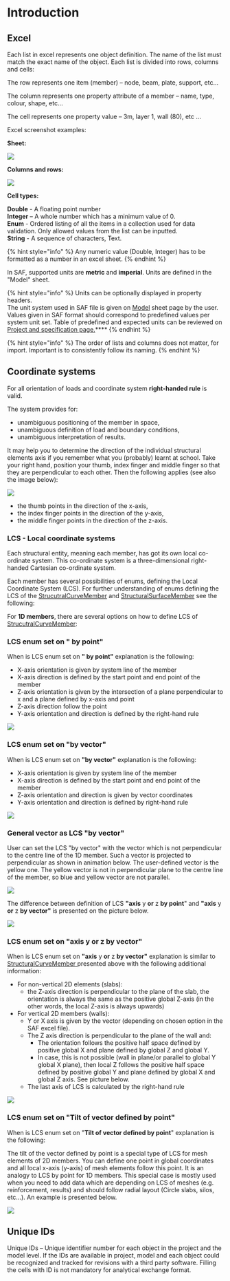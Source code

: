 # Introduction

## Excel

Each list in excel represents one object definition. The name of the list must match the exact name of the object. Each list is divided into rows, columns and cells:

The row represents one item \(member\) – node, beam, plate, support, etc…

The column represents one property attribute of a member – name, type, colour, shape, etc…

The cell represents one property value – 3m, layer 1, wall \(80\), etc …

Excel screenshot examples:

**Sheet:**

![](.gitbook/assets/3_introduction_sheet.png)

**Columns and rows:**

![](.gitbook/assets/3_introduction_columnsandrows.png)

**Cell types:**

**Double** - A floating point number  
**Integer** – A whole number which has a minimum value of 0.  
**Enum** - Ordered listing of all the items in a collection used for data validation. Only allowed values from the list can be inputted.  
**String** - A sequence of characters, Text.

{% hint style="info" %}
Any numeric value \(Double, Integer\) has to be formatted as a number in an excel sheet.
{% endhint %}

 In SAF, supported units are **metric** and **imperial**. Units are defined in the "Model" sheet.

{% hint style="info" %}
Units can be optionally displayed in property headers.  
The unit system used in SAF file is given on [Model](https://saf.guide/Content/2_Project%20and%20model%20specifications.htm) sheet page by the user.  
Values given in SAF format should correspond to predefined values per system unit set. Table of predefined and expected units can be reviewed on [Project and specification page.](https://saf.guide/Content/2_Project%20and%20model%20specifications.htm)\*\*\*\*
{% endhint %}

{% hint style="info" %}
The order of lists and columns does not matter, for import. Important is to consistently follow its naming.
{% endhint %}

## **Coordinate systems**

For all orientation of loads and coordinate system **right-handed rule** is valid.

The system provides for:

* unambiguous positioning of the member in space,
* unambiguous definition of load and boundary conditions,
* unambiguous interpretation of results.

It may help you to determine the direction of the individual structural elements axis if you remember what you \(probably\) learnt at school. Take your right hand, position your thumb, index finger and middle finger so that they are perpendicular to each other. Then the following applies \(see also the image below\):

![](.gitbook/assets/3_introduction_righthand.png)

* the thumb points in the direction of the x-axis,
* the index finger points in the direction of the y-axis,
* the middle finger points in the direction of the z-axis.

###  **LCS - Local coordinate systems**

Each structural entity, meaning each member, has got its own local co-ordinate system. This co-ordinate system is a three-dimensional right-handed Cartesian co-ordinate system.

Each member has several possibilities of enums, defining the Local Coordinate System \(LCS\). For further understanding of enums defining the LCS of the [StrucutralCurveMember](https://saf.guide/Content/A_Objects/7_StructuralCurveMember.htm) and [StructuralSurfaceMember](https://saf.guide/Content/A_Objects/8_StructuralSurfaceMember.htm) see the following:

For **1D members**, there are several options on how to define LCS of [StrucutralCurveMember](https://saf.guide/Content/A_Objects/7_StructuralCurveMember.htm):  


### LCS enum set on **" by point"**

When is LCS enum set on **" by point"** explanation is the following:

* X-axis orientation is given by system line of the member
* X-axis direction is defined by the start point and end point of the member
* Z-axis orientation is given by the intersection of a plane perpendicular to x and a plane defined by x-axis and point
* Z-axis direction follow the point
* Y-axis orientation and direction is defined by the right-hand rule

![](.gitbook/assets/3_introduction_lcs_by_point.png)

### LCS enum set on **"by vector"** 

When is LCS enum set on **"by vector"** explanation is the following:

* X-axis orientation is given by system line of the member
* X-axis direction is defined by the start point and end point of the member
* Z-axis orientation and direction is given by vector coordinates
* Y-axis orientation and direction is defined by right-hand rule

![](.gitbook/assets/3_introduction_lcs_by_vector_v2.png)

### General vector as LCS **"by vector"**

User can set the LCS "by vector" with the vector which is not perpendicular to the centre line of the 1D member. Such a vector is projected to perpendicular as shown in animation below. The user-defined vector is the yellow one. The yellow vector is not in perpendicular plane to the centre line of the member, so blue and yellow vector are not parallel.

![](.gitbook/assets/3_introduction_lcs_by_general_vector.gif)

The difference between definition of LCS **"axis** y **or** z **by point**" and **"axis** y **or** z **by vector"** is presented on the picture below.

![](.gitbook/assets/3_introduction_zbypoint_zbyvector.png)

### LCS enum set on **"axis** y **or** z **by vector"**

When is LCS enum set on **"axis** y **or** z **by vector"** explanation is similar to [StructuralCurveMember ](https://saf.guide/Content/A_Objects/8_StructuralSurfaceMember.htm)presented above with the following additional information:

* For non-vertical 2D elements \(slabs\):
  * the Z-axis direction is perpendicular to the plane of the slab, the orientation is always the same as the positive global Z-axis \(in the other words, the local Z-axis is always upwards\)
* For vertical 2D members \(walls\):
  * Y or X axis is given by the vector \(depending on chosen option in the SAF excel file\).
  * The Z axis direction is perpendicular to the plane of the wall and:
    * The orientation follows the positive half space defined by positive global X and plane defined by global Z and global Y.
    * In case, this is not possible \(wall in plane/or parallel to global Y global X plane\), then local Z follows the positive half space defined by positive global Y and plane defined by global X and global Z axis. See picture below.
  * The last axis of LCS is calculated by the right-hand rule

![](.gitbook/assets/3_wall_lcs.png)

### LCS enum set on "**Tilt of vector defined by point**"

When is LCS enum set on "**Tilt of vector defined by point**" explanation is the following:

The tilt of the vector defined by point is a special type of LCS for mesh elements of 2D members. You can define one point in global coordinates and all local x-axis \(y-axis\) of mesh elements follow this point. It is an analogy to LCS by point for 1D members. This special case is mostly used when you need to add data which are depending on LCS of meshes \(e.g. reinforcement, results\) and should follow radial layout \(Circle slabs, silos, etc…\). An example is presented below.

![](.gitbook/assets/3_introduction_tilt_of-vector.png)



## **Unique IDs**

Unique IDs – Unique identifier number for each object in the project and the model level. If the IDs are available in project, model and each object could be recognized and tracked for revisions with a third party software. Filling the cells with ID is not mandatory for analytical exchange format.  








  


